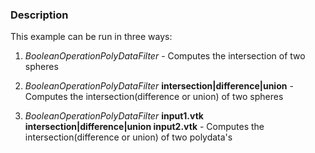 ### Description
This example can be run in three ways:

1.  *BooleanOperationPolyDataFilter* - Computes the intersection of two spheres

2.  *BooleanOperationPolyDataFilter* **intersection|difference|union** - Computes the intersection(difference or union) of two spheres

3.  *BooleanOperationPolyDataFilter* **input1.vtk intersection|difference|union input2.vtk** - Computes the intersection(difference or union) of two polydata's
